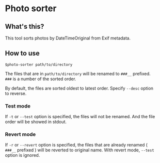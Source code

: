 # Photo sorter

## What's this?

This tool sorts photos by DateTimeOriginal from Exif metadata.

## How to use

```
$photo-sorter path/to/directory
```

The files that are in `path/to/directory` will be renamed to `###__` prefixed.
`###` is a number of the sorted order.

By default, the files are sorted oldest to latest order.
Specify `--desc` option to reverse.

### Test mode

If `-t` or `--test` option is specified, the files will not be renamed.
And the file order will be showed in stdout.

### Revert mode

If `-r` or `--revert` option is specified, the files that are already renamed ( `###__` prefixed ) will be reverted to original name.
With revert mode, `--test` option is ignored.
